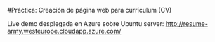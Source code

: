 #Práctica: Creación de página web para currículum (CV)
 
Live demo desplegada en Azure sobre Ubuntu server: http://resume-army.westeurope.cloudapp.azure.com/
